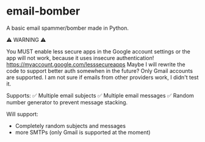 # email-bomber
A basic email spammer/bomber made in Python.

⚠️ WARNING ⚠️

You MUST enable less secure apps in the Google account settings or the app will not work, because it uses insecure authentication!
https://myaccount.google.com/lesssecureapps
Maybe I will rewrite the code to support better auth somewhen in the future?
Only Gmail accounts are supported. I am not sure if emails from other providers work, I didn't test it.



Supports:
✅ Multiple email subjects
✅ Multiple email messages
✅ Random number generator to prevent message stacking.



Will support:
- Completely random subjects and messages
- more SMTPs (only Gmail is supported at the moment)

